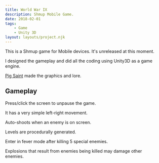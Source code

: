 ```yaml
---
title: World War IX
description: Shmup Mobile Game.
date: 2018-02-01
tags:
    - Game
    - Unity 3D
layout: layouts/project.njk
---
```

This is a Shmup game for Mobile devices. It's unreleased at this moment.

I designed the gameplay and did all the coding using Unity3D as a game engine. 

[Pig Saint](https://twitter.com/Pig_Saint) made the graphics and lore.


## Gameplay

Press/click the screen to unpause the game.

It has a very simple left-right movement.

Auto-shoots when an enemy is on screen.

Levels are procedurally generated.

Enter in fever mode after killing 5 special enemies.

Explosions that result from enemies being killed may damage other enemies.
